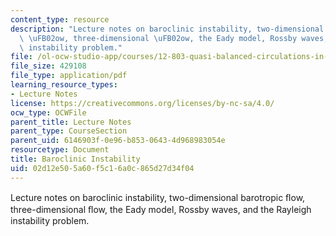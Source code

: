 ```yaml
---
content_type: resource
description: "Lecture notes on baroclinic instability, two-dimensional barotropic\
  \ \uFB02ow, three-dimensional \uFB02ow, the Eady model, Rossby waves, and the Rayleigh\
  \ instability problem."
file: /ol-ocw-studio-app/courses/12-803-quasi-balanced-circulations-in-oceans-and-atmospheres-fall-2009/02d12e505a60f5c16a0c865d27d34f04_MIT12_803F09_lec19.pdf
file_size: 429108
file_type: application/pdf
learning_resource_types:
- Lecture Notes
license: https://creativecommons.org/licenses/by-nc-sa/4.0/
ocw_type: OCWFile
parent_title: Lecture Notes
parent_type: CourseSection
parent_uid: 6146903f-0e96-b853-0643-4d968983054e
resourcetype: Document
title: Baroclinic Instability
uid: 02d12e50-5a60-f5c1-6a0c-865d27d34f04
---
```

Lecture notes on baroclinic instability, two-dimensional barotropic ﬂow, three-dimensional ﬂow, the Eady model, Rossby waves, and the Rayleigh instability problem.